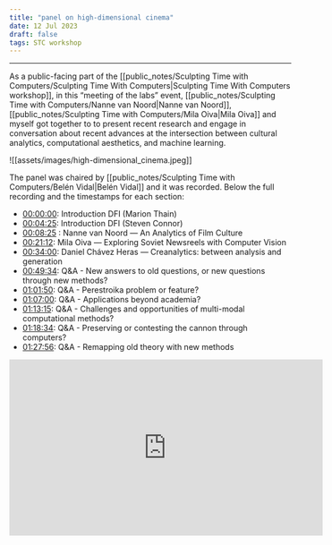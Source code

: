 ```yaml
---
title: "panel on high-dimensional cinema"
date: 12 Jul 2023
draft: false
tags: STC workshop
---
```

---

As a public-facing part of the [[public_notes/Sculpting Time with Computers/Sculpting Time With Computers|Sculpting Time With Computers workshop]], in this “meeting of the labs” event, [[public_notes/Sculpting Time with Computers/Nanne van Noord|Nanne van Noord]], [[public_notes/Sculpting Time with Computers/Mila Oiva|Mila Oiva]] and myself got together to to present recent research and engage in conversation about recent advances at the intersection between cultural analytics, computational aesthetics, and machine learning.

![[assets/images/high-dimensional_cinema.jpeg]]

The panel was chaired by [[public_notes/Sculpting Time with Computers/Belén Vidal|Belén Vidal]] and it was recorded. Below the full recording and the timestamps for each section:

- [00:00:00](https://www.youtube.com/watch?v=sJmBGM68FU8&t=0s): Introduction DFI (Marion Thain)
- [00:04:25](https://www.youtube.com/watch?v=sJmBGM68FU8&t=265s): Introduction DFI (Steven Connor) 
- [00:08:25](https://www.youtube.com/watch?v=sJmBGM68FU8&t=505s) : Nanne van Noord ― An Analytics of Film Culture
- [00:21:12](https://www.youtube.com/watch?v=sJmBGM68FU8&t=1272s): Mila Oiva ― Exploring Soviet Newsreels with Computer Vision
- [00:34:00](https://www.youtube.com/watch?v=sJmBGM68FU8&t=2040s): Daniel Chávez Heras ― Creanalytics: between analysis and generation
-  [00:49:34](https://www.youtube.com/watch?v=sJmBGM68FU8&t=2974s): Q&A - New answers to old questions, or new questions through new methods?
- [01:01:50](https://www.youtube.com/watch?v=sJmBGM68FU8&t=3710s): Q&A - Perestroika problem or feature?
- [01:07:00](https://www.youtube.com/watch?v=sJmBGM68FU8&t=4020s): Q&A - Applications beyond academia? 
- [01:13:15](https://www.youtube.com/watch?v=sJmBGM68FU8&t=4395s): Q&A - Challenges and opportunities of multi-modal computational methods? 
- [01:18:34](https://www.youtube.com/watch?v=sJmBGM68FU8&t=4714s): Q&A - Preserving or contesting the cannon through computers?
- [01:27:56](https://www.youtube.com/watch?v=sJmBGM68FU8&t=5276s): Q&A - Remapping old theory with new methods

<iframe width="560" height="315" src="https://www.youtube.com/embed/sJmBGM68FU8" title="YouTube video player" frameborder="0" allow="accelerometer; autoplay; clipboard-write; encrypted-media; gyroscope; picture-in-picture; web-share" allowfullscreen></iframe>


